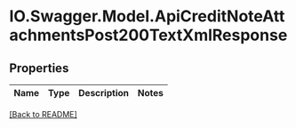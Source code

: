 # IO.Swagger.Model.ApiCreditNoteAttachmentsPost200TextXmlResponse
## Properties

Name | Type | Description | Notes
------------ | ------------- | ------------- | -------------

 [[Back to README]](../README.md)

